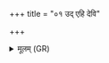 +++
title = "०१ उद् एहि देवि"

+++
<details><summary>मूलम् (GR)</summary>

उद् एहि देवि कन्य  
आचिता वसुना सह ।  
न त्वा तरन्त्य् ओषधयो  
बाह्याः पर्वतीया उत ॥
</details>